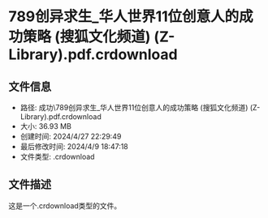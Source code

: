 ﻿# 789创异求生_华人世界11位创意人的成功策略 (搜狐文化频道) (Z-Library).pdf.crdownload

## 文件信息
- 路径: 成功\789创异求生_华人世界11位创意人的成功策略 (搜狐文化频道) (Z-Library).pdf.crdownload
- 大小: 36.93 MB
- 创建时间: 2024/4/27 22:29:49
- 最后修改时间: 2024/4/9 18:47:18
- 文件类型: .crdownload

## 文件描述
这是一个.crdownload类型的文件。


